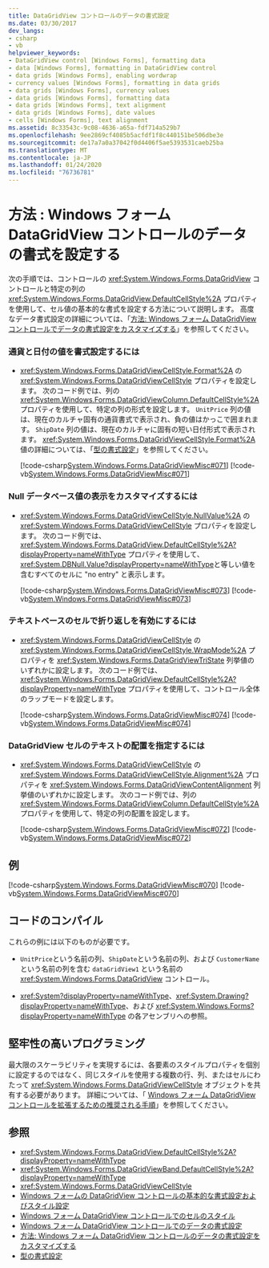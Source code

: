 ```yaml
---
title: DataGridView コントロールのデータの書式設定
ms.date: 03/30/2017
dev_langs:
- csharp
- vb
helpviewer_keywords:
- DataGridView control [Windows Forms], formatting data
- data [Windows Forms], formatting in DataGridView control
- data grids [Windows Forms], enabling wordwrap
- currency values [Windows Forms], formatting in data grids
- data grids [Windows Forms], currency values
- data grids [Windows Forms], formatting data
- data grids [Windows Forms], text alignment
- data grids [Windows Forms], date values
- cells [Windows Forms], text alignment
ms.assetid: 8c33543c-9c08-4636-a65a-fdf714a529b7
ms.openlocfilehash: 9ee2869cf4085b5acfdf1f8c440151be506dbe3e
ms.sourcegitcommit: de17a7a0a37042f0d4406f5ae5393531caeb25ba
ms.translationtype: MT
ms.contentlocale: ja-JP
ms.lasthandoff: 01/24/2020
ms.locfileid: "76736781"
---
```

# <a name="how-to-format-data-in-the-windows-forms-datagridview-control"></a>方法 : Windows フォーム DataGridView コントロールのデータの書式を設定する
次の手順では、コントロールの <xref:System.Windows.Forms.DataGridView> コントロールと特定の列の <xref:System.Windows.Forms.DataGridView.DefaultCellStyle%2A> プロパティを使用して、セル値の基本的な書式を設定する方法について説明します。 高度なデータ書式設定の詳細については、「[方法: Windows フォーム DataGridView コントロールでデータの書式設定をカスタマイズする](how-to-customize-data-formatting-in-the-windows-forms-datagridview-control.md)」を参照してください。  
  
### <a name="to-format-currency-and-date-values"></a>通貨と日付の値を書式設定するには  
  
- <xref:System.Windows.Forms.DataGridViewCellStyle.Format%2A> の <xref:System.Windows.Forms.DataGridViewCellStyle> プロパティを設定します。 次のコード例では、列の <xref:System.Windows.Forms.DataGridViewColumn.DefaultCellStyle%2A> プロパティを使用して、特定の列の形式を設定します。 `UnitPrice` 列の値は、現在のカルチャ固有の通貨書式で表示され、負の値はかっこで囲まれます。 `ShipDate` 列の値は、現在のカルチャに固有の短い日付形式で表示されます。 <xref:System.Windows.Forms.DataGridViewCellStyle.Format%2A> 値の詳細については、「[型の書式設定](../../../standard/base-types/formatting-types.md)」を参照してください。  
  
     [!code-csharp[System.Windows.Forms.DataGridViewMisc#071](~/samples/snippets/csharp/VS_Snippets_Winforms/System.Windows.Forms.DataGridViewMisc/CS/datagridviewmisc.cs#071)]
     [!code-vb[System.Windows.Forms.DataGridViewMisc#071](~/samples/snippets/visualbasic/VS_Snippets_Winforms/System.Windows.Forms.DataGridViewMisc/VB/datagridviewmisc.vb#071)]  
  
### <a name="to-customize-the-display-of-null-database-values"></a>Null データベース値の表示をカスタマイズするには  
  
- <xref:System.Windows.Forms.DataGridViewCellStyle.NullValue%2A> の <xref:System.Windows.Forms.DataGridViewCellStyle> プロパティを設定します。 次のコード例では、<xref:System.Windows.Forms.DataGridView.DefaultCellStyle%2A?displayProperty=nameWithType> プロパティを使用して、<xref:System.DBNull.Value?displayProperty=nameWithType>と等しい値を含むすべてのセルに "no entry" と表示します。  
  
     [!code-csharp[System.Windows.Forms.DataGridViewMisc#073](~/samples/snippets/csharp/VS_Snippets_Winforms/System.Windows.Forms.DataGridViewMisc/CS/datagridviewmisc.cs#073)]
     [!code-vb[System.Windows.Forms.DataGridViewMisc#073](~/samples/snippets/visualbasic/VS_Snippets_Winforms/System.Windows.Forms.DataGridViewMisc/VB/datagridviewmisc.vb#073)]  
  
### <a name="to-enable-wordwrap-in-text-based-cells"></a>テキストベースのセルで折り返しを有効にするには  
  
- <xref:System.Windows.Forms.DataGridViewCellStyle> の <xref:System.Windows.Forms.DataGridViewCellStyle.WrapMode%2A> プロパティを <xref:System.Windows.Forms.DataGridViewTriState> 列挙値のいずれかに設定します。 次のコード例では、<xref:System.Windows.Forms.DataGridView.DefaultCellStyle%2A?displayProperty=nameWithType> プロパティを使用して、コントロール全体のラップモードを設定します。  
  
     [!code-csharp[System.Windows.Forms.DataGridViewMisc#074](~/samples/snippets/csharp/VS_Snippets_Winforms/System.Windows.Forms.DataGridViewMisc/CS/datagridviewmisc.cs#074)]
     [!code-vb[System.Windows.Forms.DataGridViewMisc#074](~/samples/snippets/visualbasic/VS_Snippets_Winforms/System.Windows.Forms.DataGridViewMisc/VB/datagridviewmisc.vb#074)]  
  
### <a name="to-specify-the-text-alignment-of-datagridview-cells"></a>DataGridView セルのテキストの配置を指定するには  
  
- <xref:System.Windows.Forms.DataGridViewCellStyle> の <xref:System.Windows.Forms.DataGridViewCellStyle.Alignment%2A> プロパティを <xref:System.Windows.Forms.DataGridViewContentAlignment> 列挙値のいずれかに設定します。 次のコード例では、列の <xref:System.Windows.Forms.DataGridViewColumn.DefaultCellStyle%2A> プロパティを使用して、特定の列の配置を設定します。  
  
     [!code-csharp[System.Windows.Forms.DataGridViewMisc#072](~/samples/snippets/csharp/VS_Snippets_Winforms/System.Windows.Forms.DataGridViewMisc/CS/datagridviewmisc.cs#072)]
     [!code-vb[System.Windows.Forms.DataGridViewMisc#072](~/samples/snippets/visualbasic/VS_Snippets_Winforms/System.Windows.Forms.DataGridViewMisc/VB/datagridviewmisc.vb#072)]  
  
## <a name="example"></a>例  
 [!code-csharp[System.Windows.Forms.DataGridViewMisc#070](~/samples/snippets/csharp/VS_Snippets_Winforms/System.Windows.Forms.DataGridViewMisc/CS/datagridviewmisc.cs#070)]
 [!code-vb[System.Windows.Forms.DataGridViewMisc#070](~/samples/snippets/visualbasic/VS_Snippets_Winforms/System.Windows.Forms.DataGridViewMisc/VB/datagridviewmisc.vb#070)]  
  
## <a name="compiling-the-code"></a>コードのコンパイル  
 これらの例には以下のものが必要です。  
  
- `UnitPrice`という名前の列、`ShipDate`という名前の列、および `CustomerName`という名前の列を含む `dataGridView1` という名前の <xref:System.Windows.Forms.DataGridView> コントロール。  
  
- <xref:System?displayProperty=nameWithType>、<xref:System.Drawing?displayProperty=nameWithType>、および <xref:System.Windows.Forms?displayProperty=nameWithType> の各アセンブリへの参照。  
  
## <a name="robust-programming"></a>堅牢性の高いプログラミング  
 最大限のスケーラビリティを実現するには、各要素のスタイルプロパティを個別に設定するのではなく、同じスタイルを使用する複数の行、列、またはセルにわたって <xref:System.Windows.Forms.DataGridViewCellStyle> オブジェクトを共有する必要があります。 詳細については、「 [Windows フォーム DataGridView コントロールを拡張するための推奨される手順](best-practices-for-scaling-the-windows-forms-datagridview-control.md)」を参照してください。  
  
## <a name="see-also"></a>参照

- <xref:System.Windows.Forms.DataGridView.DefaultCellStyle%2A?displayProperty=nameWithType>
- <xref:System.Windows.Forms.DataGridViewBand.DefaultCellStyle%2A?displayProperty=nameWithType>
- <xref:System.Windows.Forms.DataGridViewCellStyle>
- [Windows フォームの DataGridView コントロールの基本的な書式設定およびスタイル設定](basic-formatting-and-styling-in-the-windows-forms-datagridview-control.md)
- [Windows フォーム DataGridView コントロールでのセルのスタイル](cell-styles-in-the-windows-forms-datagridview-control.md)
- [Windows フォーム DataGridView コントロールでのデータの書式設定](data-formatting-in-the-windows-forms-datagridview-control.md)
- [方法: Windows フォーム DataGridView コントロールのデータの書式設定をカスタマイズする](how-to-customize-data-formatting-in-the-windows-forms-datagridview-control.md)
- [型の書式設定](../../../standard/base-types/formatting-types.md)
